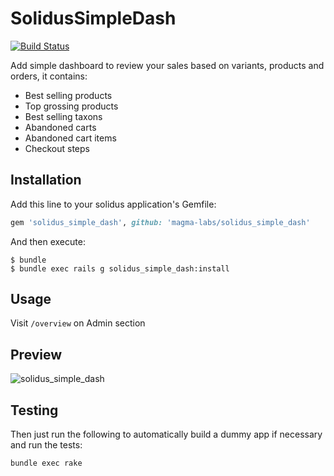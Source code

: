 SolidusSimpleDash
=================
[![Build Status](https://travis-ci.org/magma-labs/solidus_simple_dash.svg?branch=master)](https://travis-ci.org/magma-labs/solidus_simple_dash)

Add simple dashboard to review your sales based on variants, products and orders, it contains:
- Best selling products
- Top grossing products
- Best selling taxons
- Abandoned carts
- Abandoned cart items
- Checkout steps

Installation
------------

Add this line to your solidus application's Gemfile:

```ruby
gem 'solidus_simple_dash', github: 'magma-labs/solidus_simple_dash'
```

And then execute:

```shell
$ bundle
$ bundle exec rails g solidus_simple_dash:install
```

Usage
-----

Visit ```/overview``` on Admin section

Preview
-------
![solidus_simple_dash](https://user-images.githubusercontent.com/957520/43102265-3a41c4c0-8e90-11e8-9e85-8f7734403010.png)

Testing
-------

Then just run the following to automatically build a dummy app if necessary and
run the tests:

```shell
bundle exec rake
```

